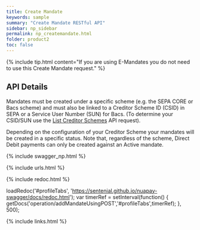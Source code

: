 ```yaml
---
title: Create Mandate
keywords: sample
summary: "Create Mandate RESTful API"
sidebar: np_sidebar
permalink: np_createmandate.html
folder: product2
toc: false
---
```



{% include tip.html content="If you are using E-Mandates you do not need to use this Create Mandate request." %}


## API Details

<p>Mandates must be created under a specific scheme (e.g. the SEPA CORE or Bacs scheme) and must also be linked to a Creditor Scheme ID (CSID) in SEPA or a Service User Number (SUN) for Bacs. (To determine your CSID/SUN use the <a href="np_listcredscheme.html"> List Creditor Schemes</a> API request).</p> 
<p>Depending on the configuration of your Creditor Scheme your mandates will be created in a specific status. Note that, regardless of the scheme, Direct Debit payments can only be created against an Active mandate.</p>

{% include swagger_np.html %}

{% include urls.html %}


<ul id="profileTabs" class="nav nav-tabs">
    
   
</ul>
   
{% include redoc.html %}
   
loadRedoc('#profileTabs', 'https://sentenial.github.io/nuapay-swagger/docs/redoc.html');
var timerRef = setInterval(function() { getDocs('operation/addMandateUsingPOST','#profileTabs',timerRef); }, 500);


</script>


<div id="mydiv"></div>
</div>
</div>


{% include links.html %}
